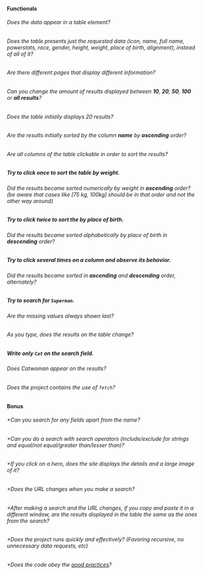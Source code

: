 #### Functionals

###### Does the data appear in a table element?

###### Does the table presents just the requested data (icon, name, full name, powerstats, race, gender, height, weight, place of birth, alignment), instead of all of it?

###### Are there different pages that display different information?

###### Can you change the amount of results displayed between **10**, **20**, **50**, **100** or **all results**?

###### Does the table initially displays 20 results?

###### Are the results initially sorted by the column **name** by **ascending** order?

###### Are all columns of the table clickable in order to sort the results?

##### Try to click once to sort the table by weight.

###### Did the results became sorted numerically by weight in **ascending** order? (be aware that cases like [75 kg, 100kg] should be in that order and not the other way around)

##### Try to click twice to sort the by place of birth.

###### Did the results became sorted alphabetically by place of birth in **descending** order?

##### Try to click several times on a column and observe its behavior.

###### Did the results became sorted in **ascending** and **descending** order, alternately?

##### Try to search for `Superman`.

###### Are the missing values always shown last?

###### As you type, does the results on the table change?

##### Write only `Cat` on the search field.

###### Does Catwoman appear on the results?

###### Does the project contains the use of `fetch`?

#### Bonus

###### +Can you search for any fields apart from the name?

###### +Can you do a search with search operators (include/exclude for strings and equal/not equal/greater than/lesser than)?

###### +If you click on a hero, does the site displays the details and a large image of it?

###### +Does the URL changes when you make a search?

###### +After making a search and the URL changes, if you copy and paste it in a different window, are the results displayed in the table the same as the ones from the search?

###### +Does the project runs quickly and effectively? (Favoring recursive, no unnecessary data requests, etc)

###### +Does the code obey the [good practices](https://public.01-edu.org/subjects/good-practices/README.md)?

